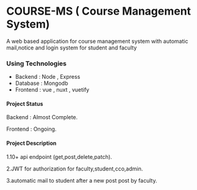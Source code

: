 # COURSE-MS ( Course Management System)
A web based application for course management system with automatic mail,notice and login system for student and faculty 
### Using Technologies
  - Backend : Node , Express
  - Database : Mongodb
  - Frontend : vue , nuxt , vuetify

#### Project Status 
Backend : Almost Complete.

Frontend : Ongoing.

#### Project Description 
1.10+ api endpoint (get,post,delete,patch).

2.JWT for authorization for faculty,student,cco,admin.

3.automatic mail to student after a new post post by faculty.



